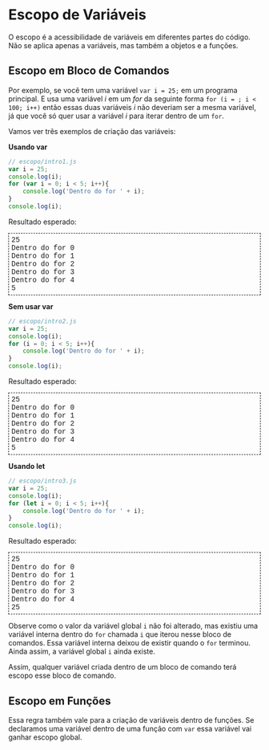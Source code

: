 # Escopo de Variáveis

O escopo é a acessibilidade de variáveis em diferentes partes do código. Não se aplica apenas a variáveis, mas também a objetos e a funções.

## Escopo em Bloco de Comandos

Por exemplo, se você tem uma variável `var i = 25;` em um programa principal. E usa uma variável $i$ em um $for$ da seguinte forma `for (i = ; i < 100; i++)` então essas duas variáveis $i$ não deveriam ser a mesma variável, já que você só quer usar a variável $i$ para iterar dentro de um `for`.

Vamos ver três exemplos de criação das variáveis:

**Usando var**

```javascript
// escopo/intro1.js
var i = 25;
console.log(i);
for (var i = 0; i < 5; i++){
    console.log('Dentro do for ' + i);
}
console.log(i);
```

Resultado esperado:
<div style="border: 1px dashed black; padding: 5px; font-family: courier">
25<br>
Dentro do for 0<br>
Dentro do for 1<br>
Dentro do for 2<br>
Dentro do for 3<br>
Dentro do for 4<br>
5<br>
</div>

**Sem usar var**

```javascript
// escopo/intro2.js
var i = 25;
console.log(i);
for (i = 0; i < 5; i++){
    console.log('Dentro do for ' + i);
}
console.log(i);
```

Resultado esperado:
<div style="border: 1px dashed black; padding: 5px; font-family: courier">
25<br>
Dentro do for 0<br>
Dentro do for 1<br>
Dentro do for 2<br>
Dentro do for 3<br>
Dentro do for 4<br>
5<br>
</div>

**Usando let**

```javascript
// escopo/intro3.js
var i = 25;
console.log(i);
for (let i = 0; i < 5; i++){
    console.log('Dentro do for ' + i);
}
console.log(i);
```

Resultado esperado:
<div style="border: 1px dashed black; padding: 5px; font-family: courier">
25<br>
Dentro do for 0<br>
Dentro do for 1<br>
Dentro do for 2<br>
Dentro do for 3<br>
Dentro do for 4<br>
25<br>
</div>

Observe como o valor da variável global `i` não foi alterado, mas existiu uma variável interna dentro do `for` chamada `i` que iterou nesse bloco de comandos. Essa variável interna deixou de existir quando o `for` terminou. Ainda assim, a variável global `i` ainda existe.

Assim, qualquer variável criada dentro de um bloco de comando terá escopo esse bloco de comando.

## Escopo em Funções

Essa regra também vale para a criação de variáveis dentro de funções. Se declaramos uma variável dentro de uma função com `var` essa variável vai ganhar escopo global.




